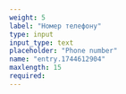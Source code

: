 ```yaml
---
weight: 5
label: "Номер телефону"
type: input
input_type: text
placeholder: "Phone number"
name: "entry.1744612904"
maxlength: 15
required:
---
```

